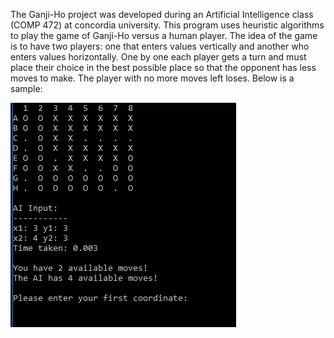 The Ganji-Ho project was developed during an Artificial Intelligence class (COMP 472) at concordia university.
This program uses heuristic algorithms to play the game of Ganji-Ho versus a human player. The idea of the game is
to have two players: one that enters values vertically and another who enters values horizontally. One by one 
each player gets a turn and must place their choice in the best possible place so that the opponent has less moves
to make. The player with no more moves left loses. Below is a sample:

![Alt text](https://github.com/VinceAbruzzese/Ganji-Ho/blob/master/Screenshot.PNG "Ganji-Ho Sample")


